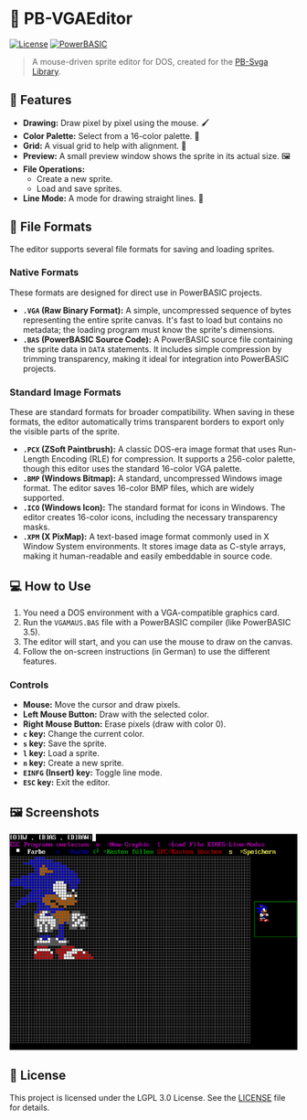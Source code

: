 # 🎨 PB-VGAEditor

[![License](https://img.shields.io/badge/License-LGPL_3.0-blue)](https://licenses.nuget.org/LGPL-3.0-or-later)
[![PowerBASIC](https://img.shields.io/badge/powerbasic%203.5-100%25-purple.svg)](https://en.wikipedia.org/wiki/PowerBASIC)

> A mouse-driven sprite editor for DOS, created for the [PB-Svga Library](https://github.com/Hawkynt/PB-SvgaLibrary).

## 🚀 Features

*   **Drawing:** Draw pixel by pixel using the mouse. 🖌️
*   **Color Palette:** Select from a 16-color palette. 🎨
*   **Grid:** A visual grid to help with alignment. 📏
*   **Preview:** A small preview window shows the sprite in its actual size. 🖼️
*   **File Operations:**
    *   Create a new sprite.
    *   Load and save sprites.
*   **Line Mode:** A mode for drawing straight lines. 📏

## 💾 File Formats

The editor supports several file formats for saving and loading sprites.

### Native Formats

These formats are designed for direct use in PowerBASIC projects.

*   **`.VGA` (Raw Binary Format):** A simple, uncompressed sequence of bytes representing the entire sprite canvas. It's fast to load but contains no metadata; the loading program must know the sprite's dimensions.
*   **`.BAS` (PowerBASIC Source Code):** A PowerBASIC source file containing the sprite data in `DATA` statements. It includes simple compression by trimming transparency, making it ideal for integration into PowerBASIC projects.

### Standard Image Formats

These are standard formats for broader compatibility. When saving in these formats, the editor automatically trims transparent borders to export only the visible parts of the sprite.

*   **`.PCX` (ZSoft Paintbrush):** A classic DOS-era image format that uses Run-Length Encoding (RLE) for compression. It supports a 256-color palette, though this editor uses the standard 16-color VGA palette.
*   **`.BMP` (Windows Bitmap):** A standard, uncompressed Windows image format. The editor saves 16-color BMP files, which are widely supported.
*   **`.ICO` (Windows Icon):** The standard format for icons in Windows. The editor creates 16-color icons, including the necessary transparency masks.
*   **`.XPM` (X PixMap):** A text-based image format commonly used in X Window System environments. It stores image data as C-style arrays, making it human-readable and easily embeddable in source code.

## 💻 How to Use

1.  You need a DOS environment with a VGA-compatible graphics card.
2.  Run the `VGAMAUS.BAS` file with a PowerBASIC compiler (like PowerBASIC 3.5).
3.  The editor will start, and you can use the mouse to draw on the canvas.
4.  Follow the on-screen instructions (in German) to use the different features.

### Controls

*   **Mouse:** Move the cursor and draw pixels.
*   **Left Mouse Button:** Draw with the selected color.
*   **Right Mouse Button:** Erase pixels (draw with color 0).
*   **`c` key:** Change the current color.
*   **`s` key:** Save the sprite.
*   **`l` key:** Load a sprite.
*   **`n` key:** Create a new sprite.
*   **`EINFG` (Insert) key:** Toggle line mode.
*   **`ESC` key:** Exit the editor.

## 🖼️ Screenshots

![Screenshot](screenshot.png)

## 📜 License

This project is licensed under the LGPL 3.0 License. See the [LICENSE](LICENSE) file for details.